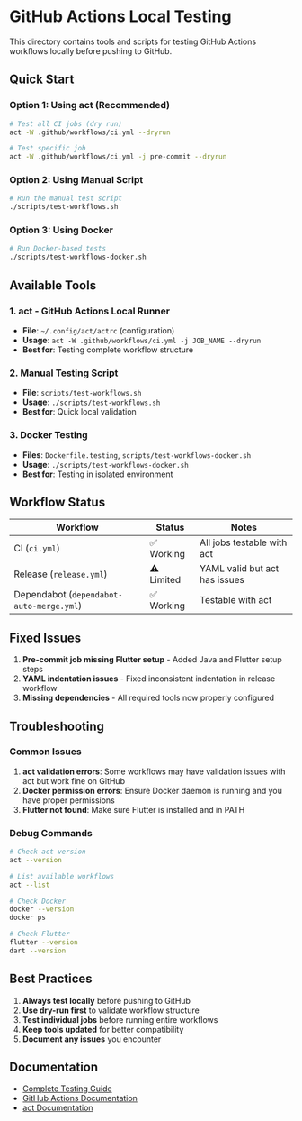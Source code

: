 # GitHub Actions Local Testing

This directory contains tools and scripts for testing GitHub Actions workflows locally before pushing to GitHub.

## Quick Start

### Option 1: Using act (Recommended)

```bash
# Test all CI jobs (dry run)
act -W .github/workflows/ci.yml --dryrun

# Test specific job
act -W .github/workflows/ci.yml -j pre-commit --dryrun
```

### Option 2: Using Manual Script

```bash
# Run the manual test script
./scripts/test-workflows.sh
```

### Option 3: Using Docker

```bash
# Run Docker-based tests
./scripts/test-workflows-docker.sh
```

## Available Tools

### 1. act - GitHub Actions Local Runner

- **File**: `~/.config/act/actrc` (configuration)
- **Usage**: `act -W .github/workflows/ci.yml -j JOB_NAME --dryrun`
- **Best for**: Testing complete workflow structure

### 2. Manual Testing Script

- **File**: `scripts/test-workflows.sh`
- **Usage**: `./scripts/test-workflows.sh`
- **Best for**: Quick local validation

### 3. Docker Testing

- **Files**: `Dockerfile.testing`, `scripts/test-workflows-docker.sh`
- **Usage**: `./scripts/test-workflows-docker.sh`
- **Best for**: Testing in isolated environment

## Workflow Status

| Workflow                                 | Status     | Notes                         |
| ---------------------------------------- | ---------- | ----------------------------- |
| CI (`ci.yml`)                            | ✅ Working | All jobs testable with act    |
| Release (`release.yml`)                  | ⚠️ Limited | YAML valid but act has issues |
| Dependabot (`dependabot-auto-merge.yml`) | ✅ Working | Testable with act             |

## Fixed Issues

1. **Pre-commit job missing Flutter setup** - Added Java and Flutter setup steps
2. **YAML indentation issues** - Fixed inconsistent indentation in release workflow
3. **Missing dependencies** - All required tools now properly configured

## Troubleshooting

### Common Issues

1. **act validation errors**: Some workflows may have validation issues with act but work fine on GitHub
2. **Docker permission errors**: Ensure Docker daemon is running and you have proper permissions
3. **Flutter not found**: Make sure Flutter is installed and in PATH

### Debug Commands

```bash
# Check act version
act --version

# List available workflows
act --list

# Check Docker
docker --version
docker ps

# Check Flutter
flutter --version
dart --version
```

## Best Practices

1. **Always test locally** before pushing to GitHub
2. **Use dry-run first** to validate workflow structure
3. **Test individual jobs** before running entire workflows
4. **Keep tools updated** for better compatibility
5. **Document any issues** you encounter

## Documentation

- [Complete Testing Guide](../docs/github-actions-local-testing.md)
- [GitHub Actions Documentation](https://docs.github.com/en/actions)
- [act Documentation](https://github.com/nektos/act)
